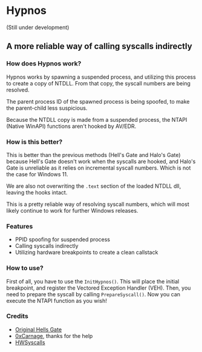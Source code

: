 # Hypnos 

(Still under development)

## A more reliable way of calling syscalls indirectly

### How does Hypnos work?

Hypnos works by spawning a suspended process, and utilizing this process to create a copy of NTDLL. From that copy, the syscall numbers are being resolved.

The parent process ID of the spawned process is being spoofed, to make the parent-child less suspicious.

Because the NTDLL copy is made from a suspended process, the NTAPI (Native WinAPI) functions aren't hooked by AV/EDR.

### How is this better?

This is better than the previous methods (Hell's Gate and Halo's Gate) because Hell's Gate doesn't work when the syscalls are hooked, and Halo's Gate is unreliable as it relies on incremental syscall numbers. Which is not the case for Windows 11.

We are also not overwriting the `.text` section of the loaded NTDLL dll, leaving the hooks intact. 

This is a pretty reliable way of resolving syscall numbers, which will most likely continue to work for further Windows releases.

### Features

 - PPID spoofing for suspended process
 - Calling syscalls indirectly
 - Utilizing hardware breakpoints to create a clean callstack

### How to use?

First of all, you have to use the `InitHypnos()`. This will place the initial breakpoint, and register the Vectored Exception Handler (VEH).
Then, you need to prepare the syscall by calling `PrepareSyscall()`.
Now you can execute the NTAPI function as you wish!

### Credits
 - [Original Hells Gate](https://github.com/am0nsec/HellsGate)
 - [0xCarnage](https://github.com/0xCarnage), thanks for the help
 - [HWSyscalls](https://github.com/ShorSec/HWSyscalls)
